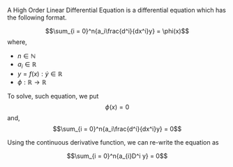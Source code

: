 A High Order Linear Differential Equation is a differential equation which has the following format.

$$\sum_{i = 0}^n{a_i\frac{d^i}{dx^i}y} = \phi(x)$$
where,

- $n \in \mathbb{N}$
- $a_i \in \mathbb{R}$
- $y = f(x) : \dot{y} \in \mathbb{R}$
- $\phi: \mathbb{R} \rightarrow \mathbb{R}$

To solve, such equation, we put
$$\phi(x) = 0$$
and,
$$\sum_{i = 0}^n{a_i\frac{d^i}{dx^i}y} = 0$$

Using the continuous derivative function, we can re-write the equation as

$$\sum_{i = 0}^n{a_{i}D^i y} = 0$$
